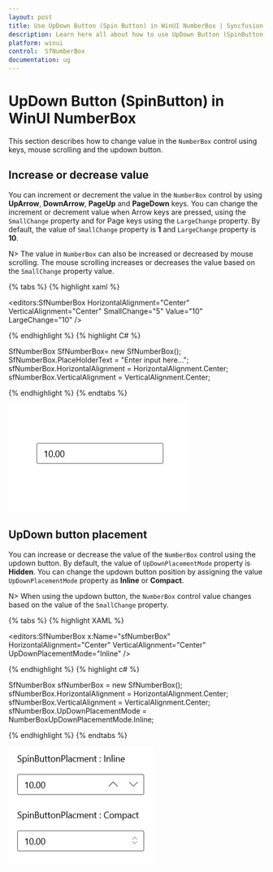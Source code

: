 ```yaml
---
layout: post
title: Use UpDown Button (Spin Button) in WinUI NumberBox | Syncfusion
description: Learn here all about how to use UpDown Button (SpinButton) in Syncfusion WinUI NumberBox (SfNumberBox) control and more.
platform: winui
control:  SfNumberBox
documentation: ug
---
```


# UpDown Button (SpinButton) in WinUI NumberBox

This section describes how to change value in the `NumberBox` control using keys, mouse scrolling and the updown button.

## Increase or decrease value

You can increment or decrement the value in the `NumberBox` control by using **UpArrow**, **DownArrow**, **PageUp** and **PageDown** keys. You can change the increment or decrement value when Arrow keys are pressed, using the `SmallChange` property and for Page keys using the `LargeChange` property. By default, the value of `SmallChange` property is **1** and `LargeChange` property  is **10**.

N> The value in `NumberBox` can also be increased or decreased by mouse scrolling. The mouse scrolling increases or decreases the value based on the `SmallChange` property value.

{% tabs %}
{% highlight xaml %}

<editors:SfNumberBox HorizontalAlignment="Center" VerticalAlignment="Center" SmallChange="5" Value="10" LargeChange="10" />

{% endhighlight %}
{% highlight C# %}

SfNumberBox SfNumberBox= new SfNumberBox();
SfNumberBox.PlaceHolderText = "Enter input here...";
sfNumberBox.HorizontalAlignment = HorizontalAlignment.Center;
sfNumberBox.VerticalAlignment = VerticalAlignment.Center;

{% endhighlight %}
{% endtabs %}

![WinUI NumberBox Watermark Text](GettingStarted_images/valuechange-bykeys.gif)

## UpDown button placement

You can increase or decrease the value of the `NumberBox` control using the updown button. By default, the value of `UpDownPlacementMode` property is **Hidden**. You can change the updown button position by assigning the value `UpDownPlacementMode` property as **Inline** or **Compact**.

N> When using the updown button, the `NumberBox` control value changes based on the value of the `SmallChange` property.

{% tabs %}
{% highlight XAML %}

<editors:SfNumberBox x:Name="sfNumberBox" 
                     HorizontalAlignment="Center" VerticalAlignment="Center" UpDownPlacementMode="Inline" />

{% endhighlight %}
{% highlight c# %}

SfNumberBox sfNumberBox = new SfNumberBox();
sfNumberBox.HorizontalAlignment = HorizontalAlignment.Center;
sfNumberBox.VerticalAlignment = VerticalAlignment.Center;
sfNumberBox.UpDownPlacementMode = NumberBoxUpDownPlacementMode.Inline;

{% endhighlight %}
{% endtabs %}

![UpDown Placement in WinUI NumberBox](SpinButton_images/spinbuttonPlacement_img.png)
